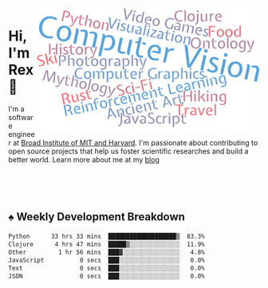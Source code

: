 <img src="https://raw.githubusercontent.com/rexwangcc/rexwangcc/master/myself.png" alt="Rex!" width="450" height="250" align="right">

# Hi, I'm Rex 👋

I'm a software engineer at [Broad Institute of MIT and Harvard](https://www.broadinstitute.org/). I'm passionate about contributing to open source projects that help us foster scientific researches and build a better world. Learn more about me at my [blog](https://rexwang.cc)

<br>
<br>
<br>

<table>
<tr valign="top" width="50%">
<!-- <td > -->

## ♠ Weekly Development Breakdown

<!-- code_time starts -->

```text
Python      33 hrs 33 mins  ███████████████████▒  83.3%
Clojure      4 hrs 47 mins  █████▒░░░░░░░░░░░░░░  11.9%
Other         1 hr 56 mins  ███▓░░░░░░░░░░░░░░░░   4.8%
JavaScript          0 secs  ███░░░░░░░░░░░░░░░░░   0.0%
Text                0 secs  ███░░░░░░░░░░░░░░░░░   0.0%
JSON                0 secs  ███░░░░░░░░░░░░░░░░░   0.0%
```

<!-- code_time ends -->

<!-- Placeholder for my Game statuses -->

<!-- <td valign="top" width="50%">

#### ♦ My Personal Progress

</td> -->

</tr>
</table>
